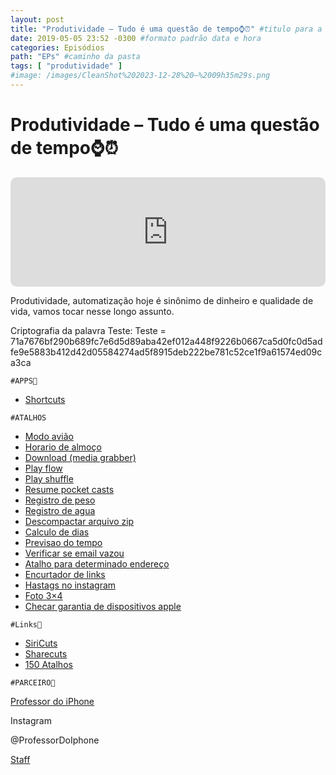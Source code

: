 ```yaml
---
layout: post
title: "Produtividade – Tudo é uma questão de tempo⌚️⏰" #titulo para a barra de enderecos
date: 2019-05-05 23:52 -0300 #formato padrão data e hora
categories: Episódios
path: "EPs" #caminho da pasta
tags: [ "produtividade" ]
#image: /images/CleanShot%202023-12-28%20—%2009h35m29s.png
---
```


# Produtividade – Tudo é uma questão de tempo⌚️⏰

<iframe allow="autoplay *; encrypted-media *; fullscreen *; clipboard-write" frameborder="0" height="175" style="width:100%;max-width:660px;overflow:hidden;border-radius:10px;" sandbox="allow-forms allow-popups allow-same-origin allow-scripts allow-storage-access-by-user-activation allow-top-navigation-by-user-activation" src="https://embed.podcasts.apple.com/us/podcast/podapps/id1434188907?i=1000437262268&theme=auto"></iframe>

Produtividade, automatização hoje é sinônimo de dinheiro e qualidade de vida, vamos tocar nesse longo assunto.

Criptografia da palavra Teste:
Teste = 71a7676bf290b689fc7e6d5d89aba42ef012a448f9226b0667ca5d0fc0d5adfe9e5883b412d42d05584274ad5f8915deb222be781c52ce1f9a61574ed09ca3ca

`#APPS📲`

- [Shortcuts](https://apple.co/2vByfEd)
  
`#ATALHOS`
- [Modo avião](https://bit.ly/2WotHNl)
- [Horario de almoço](https://bit.ly/2WqTkNk)
- [Download (media grabber)](https://bit.ly/2Wvr8ct)
- [Play flow](https://bit.ly/2Wo0u56)
- [Play shuffle](https://bit.ly/2WmwRAV)
- [Resume pocket casts](https://bit.ly/2Wj8SCR)
- [Registro de peso](https://bit.ly/2WnSGjF)
- [Registro de agua](https://bit.ly/2WkbXCC)
- [Descompactar arquivo zip](https://bit.ly/2Wj9xUR)
- [Calculo de dias](https://bit.ly/2Wow3vF)
- [Previsao do tempo](https://bit.ly/2WpU4Cu)
- [Verificar se email vazou](https://bit.ly/2Wxccdu)
- [Atalho para determinado endereço](https://bit.ly/2WqWIYy)
- [Encurtador de links](https://bit.ly/2Wo5GWL)
- [Hastags no instagram](https://bit.ly/2Wo4fax)
- [Foto 3×4](https://bit.ly/2WpD2US)
- [Checar garantia de dispositivos apple](https://bit.ly/2WpnVe8)


`#Links🔗`

- [SiriCuts](https://www.siricuts.com.br/)
- [Sharecuts](https://sharecuts.app/)
- [150 Atalhos](https://www.macstories.net/shortcuts/)

`#PARCEIRO👥`

[Professor do iPhone](https://www.professordoiphone.com.br)

Instagram

@ProfessorDoIphone

[Staff](https://t.me/pdipstaff)